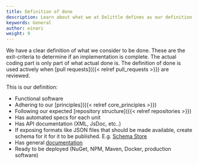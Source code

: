```yaml
---
title: Definition of done
description: Learn about what we at Dolittle defines as our definition of done
keywords: General
author: einari
weight: 9
---
```


We have a clear definition of what we consider to be done. These are the exit-criteria to determine if
an implementation is complete. The actual coding part is only part of what actual done is.
The definition of done is used actively when [pull requests]({{< relref pull_requests >}}) are reviewed.

This is our definition:

* Functional software
* Adhering to our [principles]({{< relref core_principles >}})
* Following our expected [repository structure]({{< relref repositories >}})
* Has automated specs for each unit
* Has API documentation (XML, JsDoc, etc..)
* If exposing formats like JSON files that should be made available, create schema for it for it to be published. E.g. [Schema Store](http://schemastore.org/json/)
* Has general [documentation](/contributing/documentation)
* Ready to be deployed (NuGet, NPM, Maven, Docker, production software)